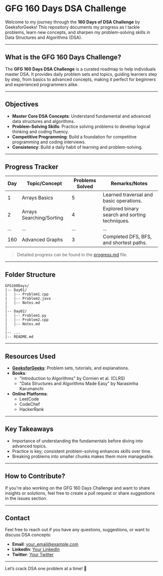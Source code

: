 # GFG 160 Days DSA Challenge

Welcome to my journey through the **160 Days of DSA Challenge** by GeeksforGeeks! This repository documents my progress as I tackle problems, learn new concepts, and sharpen my problem-solving skills in Data Structures and Algorithms (DSA).

---

## What is the GFG 160 Days Challenge?

The **GFG 160 Days DSA Challenge** is a curated roadmap to help individuals master DSA. It provides daily problem sets and topics, guiding learners step by step, from basics to advanced concepts, making it perfect for beginners and experienced programmers alike.

---

## Objectives

- **Master Core DSA Concepts**: Understand fundamental and advanced data structures and algorithms.
- **Problem-Solving Skills**: Practice solving problems to develop logical thinking and coding fluency.
- **Competitive Programming**: Build a foundation for competitive programming and coding interviews.
- **Consistency**: Build a daily habit of learning and problem-solving.

---

## Progress Tracker

| Day | Topic/Concept            | Problems Solved | Remarks/Notes |
|-----|--------------------------|-----------------|---------------|
| 1   | Arrays Basics           | 5               | Learned traversal and basic operations. |
| 2   | Arrays Searching/Sorting| 4               | Explored binary search and sorting techniques. |
| ... | ...                      | ...             | ...           |
| 160 | Advanced Graphs         | 3               | Completed DFS, BFS, and shortest paths. |

> Detailed progress can be found in the [progress.md](progress.md) file.

---

## Folder Structure

```
GFG160Days/
|-- Day01/
|   |-- Problem1.cpp
|   |-- Problem2.java
|   |-- Notes.md
|
|-- Day02/
|   |-- Problem1.py
|   |-- Problem2.cpp
|   |-- Notes.md
|
|-- ...
|-- README.md
```

---

## Resources Used

- **[GeeksforGeeks](https://www.geeksforgeeks.org/)**: Problem sets, tutorials, and explanations.
- **Books**:
  - "Introduction to Algorithms" by Cormen et al. (CLRS)
  - "Data Structures and Algorithms Made Easy" by Narasimha Karumanchi
- **Online Platforms**:
  - LeetCode
  - CodeChef
  - HackerRank

---

## Key Takeaways

- Importance of understanding the fundamentals before diving into advanced topics.
- Practice is key; consistent problem-solving enhances skills over time.
- Breaking problems into smaller chunks makes them more manageable.

---

## How to Contribute?

If you're also working on the GFG 160 Days Challenge and want to share insights or solutions, feel free to create a pull request or share suggestions in the issues section.

---

## Contact

Feel free to reach out if you have any questions, suggestions, or want to discuss DSA concepts:
- **Email**: your_email@example.com
- **LinkedIn**: [Your LinkedIn](https://linkedin.com/in/yourprofile)
- **Twitter**: [Your Twitter](https://twitter.com/yourhandle)

---

Let’s crack DSA one problem at a time! 🚀

